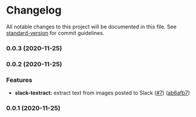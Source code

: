 # Changelog

All notable changes to this project will be documented in this file. See [standard-version](https://github.com/conventional-changelog/standard-version) for commit guidelines.

### 0.0.3 (2020-11-25)

### 0.0.2 (2020-11-25)


### Features

* **slack-textract:** extract text from images posted to Slack ([#7](https://github.com/jogold/cloudstructs/issues/7)) ([ab6afb7](https://github.com/jogold/cloudstructs/commit/ab6afb736da6539132c6b1596f22836c8e11e903))

### 0.0.1 (2020-11-25)
